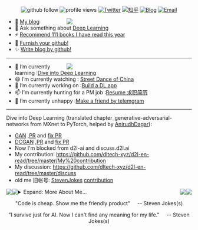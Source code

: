 <!--
**StevenJokes/StevenJokes** is a ✨ _special_ ✨ repository because its `README.md` (this file) appears on your GitHub profile.
### Hi there 👋
Here are some ideas to get you started:

- 🔭 I’m currently working on ...
- 🌱 I’m currently learning ...
- 👯 I’m looking to collaborate on ...
- 🤔 I’m looking for help with ...
- 💬 Ask me about ...
- 📫 How to reach me: ...
- 😄 Pronouns: ...
- ⚡ Fun fact: ...
read:https://github.com/anuraghazra/github-readme-stats to furnish your github!
- 🔭 I’m currently hunting for a product manager, data scientist job :[resume](https://blog.dltech.xyz/post/jian-li/)
<img align="right" src="https://github-readme-stats.vercel.app/api/top-langs/?username=StevenJokes&theme=tokyonight&layout=compact&line_height=27"/>
- 😄 I’m currently watching : [Street Dance of China](https://www.youtube.com/playlist?list=PLl0fCInDL_WHHIaXGAe2U7ryKD_SAkiXU)
- 
summary:https://github.com/Jhingun1/Jhingun1
-->

<p align="center"> 
  <img src="https://img.shields.io/github/followers/StevenJokes?label=Followers" width="103px" alt="github follow" />
  <img src="https://komarev.com/ghpvc/?username=StevenJokes" width="129px" alt="profile views" /> 
  <a href="https://twitter.com/Steven72815911"><img src="https://img.shields.io/twitter/follow/Steven72815911?label=Twitter&style=social" width="103px" alt="Twitter"></a>
  <a href="https://www.zhihu.com/people/Steven_Jokes"><img src="https://img.shields.io/badge/知乎--_.svg?style=social&logo=zhihu" width="63px" alt="知乎"></a>
  <a href="https://blog.dltech.xyz/"><img src="https://img.shields.io/badge/blog-simplicity-ffffff.svg?style=social" width="121px" alt="Blog"></a>
  <a href="mailto:llgg8679@qq.com"><img src="https://img.shields.io/badge/email-welcome-ffffff.svg?style=social" width="121px" alt="Email"></a>
 <p align="center"> 

<a href=https://blog.dltech.xyz/>
  <img align="right" src="https://github-readme-stats.vercel.app/api/top-langs/?username=StevenJokess&theme=tokyonight&layout=compact&line_height=27" width="340"/>
</a>

- 🌈 [My blog](https://blog.dltech.xyz/)
- 💬 Ask something about [Deep Learning](http://discuss.d2l.ai)
- ⚡ [Recommend 111 books I have read this year](https://weread.qq.com/misc/booklist/358906697_7e9fYZVah)
- 🤔 [Furnish your github!](https://github.com/anuraghazra/github-readme-stats)
- ✨ [Write blog by github!](https://github.com/getgridea/gridea)

---

<a href=https://blog.dltech.xyz/>
  <img align="right" src="https://github-readme-stats.vercel.app/api?username=StevenJokess&show_icons=true&theme=tokyonight&include_all_commits=true" width="340" />
</a>

- 🌱 I’m currently learning :[Dive into Deep Learning](http://preview.d2l.ai/d2l-en/master/)
- 😄 I’m currently watching : [Street Dance of China](https://www.youtube.com/watch?v=TDRpPtKkVn8)
- 🔭 I’m currently working on :[Build a DL app](https://www.youtube.com/watch?v=O_2KBhkIvnc)
- 📫 I’m currently hunting for a PM job :[Resume 求职简历](https://github.com/StevenJokess/StevenJokess/blob/master/1593844414259.png) 
- 👋 I’m currently unhappy :[Make a friend by telemgram](https://t.me/StevenJokes)

---

Dive into Deep Learning (translated chapter_generative-adversarial-networks from MXnet to PyTorch, helped by [AnirudhDagar](https://github.com/AnirudhDagar)):
- [GAN](http://preview.d2l.ai/d2l-en/master/chapter_generative-adversarial-networks/gan.html) ,[PR](https://github.com/d2l-ai/d2l-en/pull/1358) and [fix PR](https://github.com/d2l-ai/d2l-en/pull/1400)
- [DCGAN](http://preview.d2l.ai/d2l-en/master/chapter_generative-adversarial-networks/dcgan.html) ,[PR](https://github.com/d2l-ai/d2l-en/pull/1309) and [fix PR](https://github.com/d2l-ai/d2l-en/pull/1422)
- Now I'm blocked from d2l-ai and discuss.d2l.ai
- My contribution: https://github.com/dltech-xyz/d2l-en-read/tree/master/My%20contribution
- My discussion: https://github.com/dltech-xyz/d2l-en-read/tree/master/discuss
- old me 旧帐号: [StevenJokes](https://github.com/StevenJokess/StevenJokess/blob/master/prove.jpg) [contribution](https://github.com/StevenJokess/StevenJokess/blob/master/old%20me.jpg)

<a href=https://github.com/StevenJokess/paddlelite-andriod-demo>
  <img align="left" src="https://github-readme-stats.vercel.app/api/pin?username=StevenJokess&repo=paddlelite-andriod-demo&theme=tokyonight&line_height=13"/>
</a>
<a href=https://github.com/StevenJokess/djl-android-demo>
  <img align="right" src="https://github-readme-stats.vercel.app/api/pin?username=StevenJokess&repo=djl-android-demo&theme=tokyonight&line_height=13"/>
</a>
<a href=https://github.com/StevenJokess/pytorch-andriod-greatdemo>
  <img align="left" src="https://github-readme-stats.vercel.app/api/pin?username=StevenJokess&repo=pytorch-andriod-greatdemo&theme=tokyonight&line_height=13"/>
</a>
<a href=https://github.com/StevenJokess/Pytorch-Kotlin-Demo>
  <img align="right" src="https://github-readme-stats.vercel.app/api/pin?username=StevenJokess&repo=Pytorch-Kotlin-Demo&theme=tokyonight&line_height=13"/>
</a>

<details>
<summary>Expand: More About Me...</summary>
<a href=https://github.com/StevenJokess/StevenJokess/blob/master/prove.jpg>
  <img align="center" src="https://github.com/StevenJokess/StevenJokess/blob/master/prove.jpg"/>
</a>
<a href=https://github.com/StevenJokess/StevenJokess/blob/master/old%20me.jpg>
  <img align="center" src="https://github.com/StevenJokess/StevenJokess/blob/master/old%20me.jpg"/>
</a>
<a href=https://github.com/dltech-xyz/d2l-en-read/blob/master/My%20contribution/Snipaste_2020-09-13_19-03-15.jpg>
  <img align="center" src="https://github.com/dltech-xyz/d2l-en-read/blob/master/My%20contribution/Snipaste_2020-09-13_19-03-15.jpg"/>
</a>
  
 </details>
 
 <p align="center"> "Code is cheap. Show me the friendly product" &nbsp;&nbsp;&nbsp; -- Steven Jokes(s)  </p>
 <p align="center"> "I survive just for AI. Now I can't find any meaning for my life." &nbsp;&nbsp;&nbsp; -- Steven Jokes(s)  </p>
